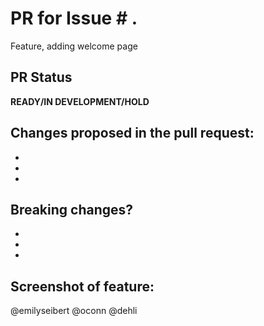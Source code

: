 # PR for Issue # .
Feature, adding welcome page
## PR Status

**READY/IN DEVELOPMENT/HOLD**

## Changes proposed in the pull request:
-
-
-

## Breaking changes?
-
-
-

## Screenshot of feature:


@emilyseibert @oconn @dehli
